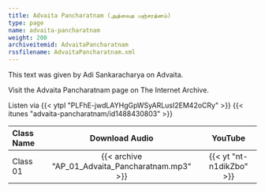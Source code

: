 ```yaml
---
title: Advaita Pancharatnam (அத்வைத பஞ்சரத்னம்)
type: page
name: advaita-pancharatnam
weight: 200
archiveitemid: AdvaitaPancharatnam
rssfilename: AdvaitaPancharatnam.xml
---
```


This text was given by Adi Sankaracharya on Advaita.

Visit the Advaita Pancharatnam page on The Internet Archive.

Listen via {{< ytpl "PLFhE-jwdLAYHgGpWSyARLusI2EM42oCRy" >}} {{< itunes "advaita-pancharatnam/id1488430803" >}}

Class Name | Download Audio | YouTube
:---|:---:|:---:
Class 01 | {{< archive "AP_01_Advaita_Pancharatnam.mp3" >}} | {{< yt "nt-n1dikZbo" >}}
